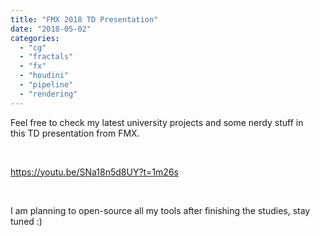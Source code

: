 ```yaml
---
title: "FMX 2018 TD Presentation"
date: "2018-05-02"
categories: 
  - "cg"
  - "fractals"
  - "fx"
  - "houdini"
  - "pipeline"
  - "rendering"
---
```


Feel free to check my latest university projects and some nerdy stuff in this TD presentation from FMX.

 

https://youtu.be/SNa18n5d8UY?t=1m26s

 

I am planning to open-source all my tools after finishing the studies, stay tuned :)
